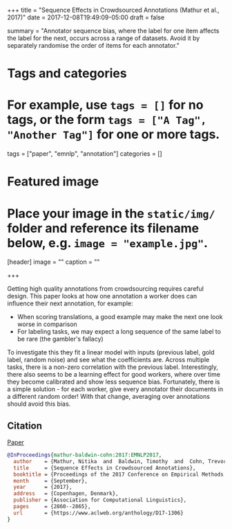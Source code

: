 +++
title = "Sequence Effects in Crowdsourced Annotations (Mathur et al., 2017)"
date = 2017-12-08T19:49:09-05:00
draft = false

summary = "Annotator sequence bias, where the label for one item affects the label for the next, occurs across a range of datasets. Avoid it by separately randomise the order of items for each annotator."

# Tags and categories
# For example, use `tags = []` for no tags, or the form `tags = ["A Tag", "Another Tag"]` for one or more tags.
tags = ["paper", "emnlp", "annotation"]
categories = []

# Featured image
# Place your image in the `static/img/` folder and reference its filename below, e.g. `image = "example.jpg"`.
[header]
image = ""
caption = ""

+++

Getting high quality annotations from crowdsourcing requires careful design.
This paper looks at how one annotation a worker does can influence their next annotation, for example:

- When scoring translations, a good example may make the next one look worse in comparison
- For labeling tasks, we may expect a long sequence of the same label to be rare (the gambler's fallacy)

To investigate this they fit a linear model with inputs (previous label, gold label, random noise) and see what the coefficients are.
Across multiple tasks, there is a non-zero correlation with the previous label.
Interestingly, there also seems to be a learning effect for good workers, where over time they become calibrated and show less sequence bias.
Fortunately, there is a simple solution - for each worker, give every annotator their documents in a different random order!
With that change, averaging over annotations should avoid this bias.

## Citation

[Paper](https://www.aclweb.org/anthology/D17-1306)

```bibtex
@InProceedings{mathur-baldwin-cohn:2017:EMNLP2017,
  author    = {Mathur, Nitika  and  Baldwin, Timothy  and  Cohn, Trevor},
  title     = {Sequence Effects in Crowdsourced Annotations},
  booktitle = {Proceedings of the 2017 Conference on Empirical Methods in Natural Language Processing},
  month     = {September},
  year      = {2017},
  address   = {Copenhagen, Denmark},
  publisher = {Association for Computational Linguistics},
  pages     = {2860--2865},
  url       = {https://www.aclweb.org/anthology/D17-1306}
}
```
